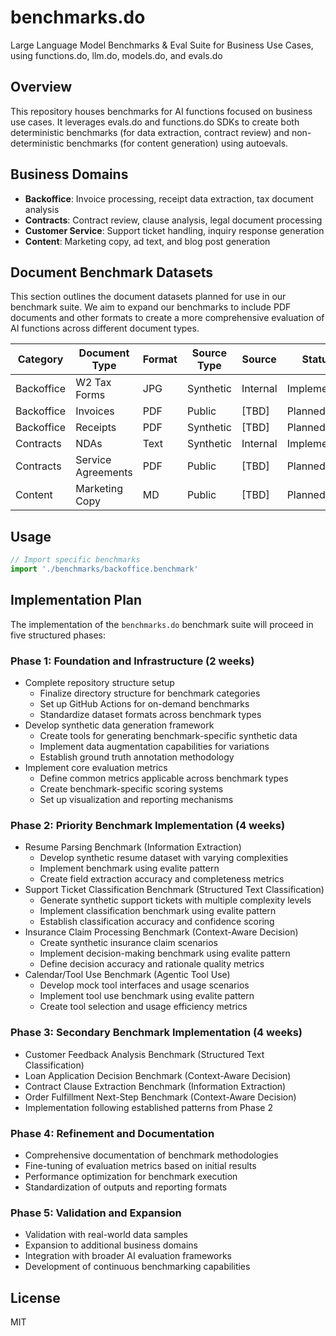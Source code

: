 # benchmarks.do

Large Language Model Benchmarks & Eval Suite for Business Use Cases, using functions.do, llm.do, models.do, and evals.do

## Overview

This repository houses benchmarks for AI functions focused on business use cases. It leverages evals.do and functions.do SDKs to create both deterministic benchmarks (for data extraction, contract review) and non-deterministic benchmarks (for content generation) using autoevals.

## Business Domains

- **Backoffice**: Invoice processing, receipt data extraction, tax document analysis
- **Contracts**: Contract review, clause analysis, legal document processing
- **Customer Service**: Support ticket handling, inquiry response generation
- **Content**: Marketing copy, ad text, and blog post generation

## Document Benchmark Datasets

This section outlines the document datasets planned for use in our benchmark suite. We aim to expand our benchmarks to include PDF documents and other formats to create a more comprehensive evaluation of AI functions across different document types.

| Category | Document Type | Format | Source Type | Source | Status |
|----------|--------------|--------|-------------|--------|--------|
| Backoffice | W2 Tax Forms | JPG | Synthetic | Internal | Implemented |
| Backoffice | Invoices | PDF | Public | [TBD] | Planned |
| Backoffice | Receipts | PDF | Synthetic | [TBD] | Planned |
| Contracts | NDAs | Text | Synthetic | Internal | Implemented |
| Contracts | Service Agreements | PDF | Public | [TBD] | Planned |
| Content | Marketing Copy | MD | Public | [TBD] | Planned |

## Usage

```typescript
// Import specific benchmarks
import './benchmarks/backoffice.benchmark'
```

## Implementation Plan

The implementation of the `benchmarks.do` benchmark suite will proceed in five structured phases:

### Phase 1: Foundation and Infrastructure (2 weeks)
- Complete repository structure setup
  - Finalize directory structure for benchmark categories
  - Set up GitHub Actions for on-demand benchmarks
  - Standardize dataset formats across benchmark types
- Develop synthetic data generation framework
  - Create tools for generating benchmark-specific synthetic data
  - Implement data augmentation capabilities for variations
  - Establish ground truth annotation methodology
- Implement core evaluation metrics
  - Define common metrics applicable across benchmark types
  - Create benchmark-specific scoring systems
  - Set up visualization and reporting mechanisms

### Phase 2: Priority Benchmark Implementation (4 weeks)
- Resume Parsing Benchmark (Information Extraction)
  - Develop synthetic resume dataset with varying complexities
  - Implement benchmark using evalite pattern
  - Create field extraction accuracy and completeness metrics
- Support Ticket Classification Benchmark (Structured Text Classification)
  - Generate synthetic support tickets with multiple complexity levels
  - Implement classification benchmark using evalite pattern
  - Establish classification accuracy and confidence scoring
- Insurance Claim Processing Benchmark (Context-Aware Decision)
  - Create synthetic insurance claim scenarios
  - Implement decision-making benchmark using evalite pattern
  - Define decision accuracy and rationale quality metrics
- Calendar/Tool Use Benchmark (Agentic Tool Use)
  - Develop mock tool interfaces and usage scenarios
  - Implement tool use benchmark using evalite pattern
  - Create tool selection and usage efficiency metrics

### Phase 3: Secondary Benchmark Implementation (4 weeks)
- Customer Feedback Analysis Benchmark (Structured Text Classification)
- Loan Application Decision Benchmark (Context-Aware Decision)
- Contract Clause Extraction Benchmark (Information Extraction)
- Order Fulfillment Next-Step Benchmark (Context-Aware Decision)
- Implementation following established patterns from Phase 2

### Phase 4: Refinement and Documentation
- Comprehensive documentation of benchmark methodologies
- Fine-tuning of evaluation metrics based on initial results
- Performance optimization for benchmark execution
- Standardization of outputs and reporting formats

### Phase 5: Validation and Expansion
- Validation with real-world data samples
- Expansion to additional business domains
- Integration with broader AI evaluation frameworks
- Development of continuous benchmarking capabilities

## License

MIT
